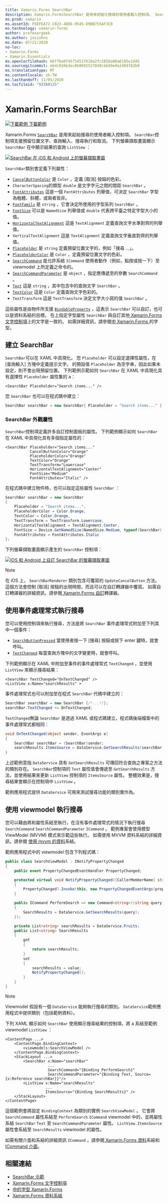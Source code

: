 ```yaml
---
title: Xamarin.Forms SearchBar
description: Xamarin.FormsSearchBar 是用來初始化搜尋的使用者輸入控制項。 SearchBar 控制項支援預留位置文字、查詢輸入、執行和取消。 本文說明如何在 XAML 和程式碼中使用 SearchBar。
ms.prod: xamarin
ms.assetId: F5EFEA72-CB23-4DD6-9545-D9BB755AF3CB
ms.technology: xamarin-forms
author: profexorgeek
ms.author: jusjohns
ms.date: 07/21/2020
no-loc:
- Xamarin.Forms
- Xamarin.Essentials
ms.openlocfilehash: 66ffbe0f45754517610a2fc2858a00a6185e1d45
ms.sourcegitcommit: ebdc016b3ec0b06915170d0cbbd9e0e2469763b9
ms.translationtype: MT
ms.contentlocale: zh-TW
ms.lasthandoff: 11/05/2020
ms.locfileid: "93369125"
---
```

# <a name="no-locxamarinforms-searchbar"></a>Xamarin.Forms SearchBar

[![下載範例](~/media/shared/download.png) 下載範例](/samples/xamarin/xamarin-forms-samples/userinterface-searchbardemos/)

Xamarin.Forms [`SearchBar`](xref:Xamarin.Forms.SearchBar) 是用來起始搜尋的使用者輸入控制項。 `SearchBar`控制項支援預留位置文字、查詢輸入、搜尋執行和取消。 下列螢幕擷取畫面顯示 `SearchBar` 在中顯示結果的查詢 `ListView` ：

[![SearchBar 在 iOS 和 Android 上的螢幕擷取畫面](searchbar-images/device-searchbars-cropped.png "IOS 和 Android 上的 SearchBar")](searchbar-images/device-searchbars.png#lightbox "IOS 和 Android 上的 SearchBar")

`SearchBar`類別會定義下列屬性：

* [`CancelButtonColor`](xref:Xamarin.Forms.SearchBar.CancelButtonColor) 是 `Color` ，定義 [取消] 按鈕的色彩。
* `CharacterSpacing`的類型 `double` 是文字字元之間的間距 `SearchBar` 。
* [`FontAttributes`](xref:Xamarin.Forms.SearchBar.FontAttributes) 這是一個 `FontAttributes` 列舉值，可決定 `SearchBar` 字型為粗體、斜體，或兩者皆非。
* [`FontFamily`](xref:Xamarin.Forms.SearchBar.FontFamily) 是 `string` ，它會決定所使用的字型系列 `SearchBar` 。
* [`FontSize`](xref:Xamarin.Forms.SearchBar.FontSize) 可以是 `NamedSize` 列舉值或 `double` 代表跨平臺之特定字型大小的值。
* [`HorizontalTextAlignment`](xref:Xamarin.Forms.SearchBar.HorizontalTextAlignment) 這是 `TextAlignment` 定義查詢文字水準對齊的列舉值。
* `VerticalTextAlignment` 這是 `TextAlignment` 定義查詢文字垂直對齊的列舉值。
* [`Placeholder`](xref:Xamarin.Forms.InputView.Placeholder) 是 `string` 定義預留位置文字的，例如「搜尋 ...」。
* [`PlaceholderColor`](xref:Xamarin.Forms.InputView.PlaceholderColor) 是 `Color` ，定義預留位置文字的色彩。
* [`SearchCommand`](xref:Xamarin.Forms.SearchBar.SearchCommand) 是允許系結 `ICommand` 使用者動作（例如，點按或按一下）至 viewmodel 上所定義之命令的。
* [`SearchCommandParameter`](xref:Xamarin.Forms.SearchBar.SearchCommandParameter) 是 `object` ，指定應傳遞至的參數 `SearchCommand` 。
* [`Text`](xref:Xamarin.Forms.InputView.Text) 這是 `string` ，其中包含中的查詢文字 `SearchBar` 。
* [`TextColor`](xref:Xamarin.Forms.InputView.TextColor) 這是 `Color` 定義查詢文字色彩的。
* `TextTransform` 這是 `TextTransform` 決定文字大小寫的值 `SearchBar` 。

這些屬性是由物件所支援 [`BindableProperty`](xref:Xamarin.Forms.BindableProperty) ，這表示 `SearchBar` 可以自訂，也可以是資料系結的目標。 在上指定字型屬性 `SearchBar` 與自訂其他[ Xamarin.Forms 文字控制項](~/xamarin-forms/user-interface/text/index.md)上的文字是一致的。 如需詳細資訊，請參閱[中 Xamarin.Forms ](~/xamarin-forms/user-interface/text/fonts.md)的字型。

## <a name="create-a-searchbar"></a>建立 SearchBar

`SearchBar`可以在 XAML 中具現化。 您 `Placeholder` 可以設定選擇性屬性，在 [查詢輸入] 方塊中定義提示文字。 的預設值 `Placeholder` 為空字串，因此如果未設定，則不會出現預留位置。 下列範例示範如何 `SearchBar` 在 XAML 中具現化具有選擇性 `Placeholder` 屬性集的 a：

```xaml
<SearchBar Placeholder="Search items..." />
```

您 `SearchBar` 也可以在程式碼中建立：

```csharp
SearchBar searchBar = new SearchBar{ Placeholder = "Search items..." };
```

### <a name="searchbar-appearance-properties"></a>SearchBar 外觀屬性

`SearchBar`控制項定義許多自訂控制面板的屬性。 下列範例顯示如何 `SearchBar` 在 XAML 中具現化具有多個指定屬性的：

```xaml
<SearchBar Placeholder="Search items..."
           CancelButtonColor="Orange"
           PlaceholderColor="Orange"
           TextColor="Orange"
           TextTransform="Lowercase"
           HorizontalTextAlignment="Center"
           FontSize="Medium"
           FontAttributes="Italic" />
```

在程式碼中建立物件時，也可以指定這些屬性 `SearchBar` ：

```csharp
SearchBar searchBar = new SearchBar
{
    Placeholder = "Search items...",
    PlaceholderColor = Color.Orange,
    TextColor = Color.Orange,
    TextTransform = TextTransform.Lowercase,
    HorizontalTextAlignment = TextAlignment.Center,
    FontSize = Device.GetNamedSize(NamedSize.Medium, typeof(SearchBar)),
    FontAttributes = FontAttributes.Italic
};
```

下列螢幕擷取畫面顯示產生的 `SearchBar` 控制項：

[![IOS 和 Android 上自訂 SearchBar 的螢幕擷取畫面](searchbar-images/device-searchbars-styled-cropped.png "IOS 和 Android 上的自訂 SearchBar")](searchbar-images/device-searchbars-styled.png#lightbox "IOS 和 Android 上的自訂 SearchBar")

> [!NOTE]
> 在 iOS 上， `SearchBarRenderer` 類別包含可覆寫的 `UpdateCancelButton` 方法。 這個方法會控制 [取消] 按鈕的出現時間，而且可以在自訂轉譯器中覆寫。 如需自訂轉譯器的詳細資訊，請參閱[ Xamarin.Forms 自訂](~/xamarin-forms/app-fundamentals/custom-renderer/index.md)轉譯器。

## <a name="perform-a-search-with-event-handlers"></a>使用事件處理常式執行搜尋

您可以使用控制項來執行搜尋，方法是將 `SearchBar` 事件處理常式附加至下列其中一個事件：

* [`SearchButtonPressed`](xref:Xamarin.Forms.SearchBar.SearchButtonPressed) 當使用者按一下 [搜尋] 按鈕或按下 enter 鍵時，就會呼叫。
* [`TextChanged`](xref:Xamarin.Forms.InputView.TextChanged) 每當查詢方塊中的文字變更時，就會呼叫。

下列範例顯示在 XAML 中附加至事件的事件處理常式 `TextChanged` ，並使用 `ListView` 來顯示搜尋結果：

```xaml
<SearchBar TextChanged="OnTextChanged" />
<ListView x:Name="searchResults" >
```

事件處理常式也可以附加至在程式 `SearchBar` 代碼中建立的：

```csharp
SearchBar searchBar = new SearchBar {/*...*/};
searchBar.TextChanged += OnTextChanged;
```

`TextChanged`無論 `SearchBar` 是透過 XAML 或程式碼建立，程式碼後端檔案中的事件處理常式都相同：

```csharp
void OnTextChanged(object sender, EventArgs e)
{
    SearchBar searchBar = (SearchBar)sender;
    searchResults.ItemsSource = DataService.GetSearchResults(searchBar.Text);
}
```

上述範例意指 `DataService` 具有 `GetSearchResults` 可傳回符合查詢之專案之方法的類別存在。 `SearchBar`控制項的 `Text` 屬性值會傳遞至 `GetSearchResults` 方法，並使用結果來更新 `ListView` 控制項的 `ItemsSource` 屬性。 整體效果是，搜尋結果會顯示在控制項中 `ListView` 。

範例應用程式提供 `DataService` 可用來測試搜尋功能的類別實作為。

## <a name="perform-a-search-using-a-viewmodel"></a>使用 viewmodel 執行搜尋

您可以藉由將和屬性系結至執行，在沒有事件處理常式的情況下執行搜尋 `SearchCommand` `SearchCommandParameter` `ICommand` 。 範例專案會使用模型 ViewModel (MVVM) 模式來示範這些執行。 如需使用 MVVM 資料系結的詳細資訊，請參閱 [使用 mvvm 的資料](~/xamarin-forms/xaml/xaml-basics/data-bindings-to-mvvm.md)系結。

範例應用程式中的 viewmodel 包含下列程式碼：

```csharp
public class SearchViewModel : INotifyPropertyChanged
{
    public event PropertyChangedEventHandler PropertyChanged;

    protected virtual void NotifyPropertyChanged([CallerMemberName] string propertyName = "")
    {
        PropertyChanged?.Invoke(this, new PropertyChangedEventArgs(propertyName));
    }

    public ICommand PerformSearch => new Command<string>((string query) =>
    {
        SearchResults = DataService.GetSearchResults(query);
    });

    private List<string> searchResults = DataService.Fruits;
    public List<string> SearchResults
    {
        get
        {
            return searchResults;
        }
        set
        {
            searchResults = value;
            NotifyPropertyChanged();
        }
    }
}
```

> [!NOTE]
> Viewmodel 假設有一個 `DataService` 能夠執行搜尋的類別。 `DataService`範例應用程式中提供類別（包括範例資料）。

下列 XAML 顯示如何 `SearchBar` 使用顯示搜尋結果的控制項，將 a 系結至範例 viewmodel `ListView` ：

```xaml
<ContentPage ...>
    <ContentPage.BindingContext>
        <viewmodels:SearchViewModel />
    </ContentPage.BindingContext>
    <StackLayout ...>
        <SearchBar x:Name="searchBar"
                   ...
                   SearchCommand="{Binding PerformSearch}"
                   SearchCommandParameter="{Binding Text, Source={x:Reference searchBar}}"/>
        <ListView x:Name="searchResults"
                  ...
                  ItemsSource="{Binding SearchResults}" />
    </StackLayout>
</ContentPage>
```

這個範例會將設定 `BindingContext` 為類別的實例 `SearchViewModel` 。 它會將 `SearchCommand` 屬性系結至 `PerformSearch` `ICommand` viewmodel 中的，並將屬性系結 `SearchBar` `Text` 至 `SearchCommandParameter` 屬性。 `ListView.ItemsSource`屬性會系結至 `SearchResults` viewmodel 的屬性。

如需有關介面和系結的詳細資訊 `ICommand` ，請參閱[ Xamarin.Forms 資料](~/xamarin-forms/app-fundamentals/data-binding/index.md)系結和[ICommand 介面](~/xamarin-forms/app-fundamentals/data-binding/commanding.md)。

## <a name="related-links"></a>相關連結

* [SearchBar 示範](/samples/xamarin/xamarin-forms-samples/userinterface-searchbardemos/)
* [Xamarin.Forms 文字控制項](~/xamarin-forms/user-interface/text/index.md)
* [中的字型 Xamarin.Forms](~/xamarin-forms/user-interface/text/fonts.md)
* [Xamarin.Forms 資料系結](~/xamarin-forms/app-fundamentals/data-binding/index.md)